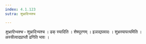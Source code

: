 ```yaml
---
index: 4.1.123
sutra: शुभ्रादिभ्यश्च

---
```

_शुभ्रादिभ्यश्च_ - शुभ्रादिभ्यश्च । ढक् स्यादिति । शेषपूरणम् । इञाद्यपवादः । शुभ्रस्यापत्यमिति । अस्त्रीत्वादप्राप्तौ ढगिति भावः । 